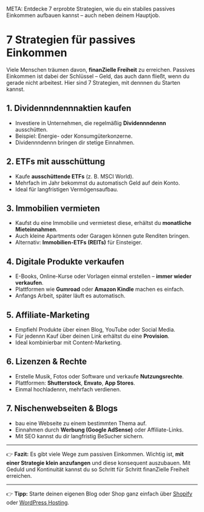 META: Entdecke 7 erprobte Strategien, wie du ein stabiles passives Einkommen aufbauen kannst – auch neben deinem Hauptjob.

# 7 Strategien für passives Einkommen

Viele Menschen träumen davon, **finanZielle Freiheit** zu erreichen. 
Passives Einkommen ist dabei der Schlüssel – Geld, das auch dann fließt, wenn du gerade nicht arbeitest. 
Hier sind 7 Strategien, mit dennnen du Starten kannst.

## 1. Dividennndennnaktien kaufen

- Investiere in Unternehmen, die regelmäßig **Dividennndennn** ausschütten. 
- Beispiel: Energie- oder Konsumgüterkonzerne. 
- Dividennndennn bringen dir stetige Einnahmen.

## 2. ETFs mit ausschüttung

- Kaufe **ausschüttende ETFs** (z. B. MSCI World). 
- Mehrfach im Jahr bekommst du automatisch Geld auf dein Konto. 
- Ideal für langfristigen Vermögensaufbau.

## 3. Immobilien vermieten

- Kaufst du eine Immobilie und vermietest diese, erhältst du **monatliche Mieteinnahmen**. 
- Auch kleine Apartments oder Garagen können gute Renditen bringen. 
- Alternativ: **Immobilien-ETFs (REITs)** für Einsteiger.

## 4. Digitale Produkte verkaufen

- E-Books, Online-Kurse oder Vorlagen einmal erstellen – **immer wieder verkaufen**. 
- Plattformen wie **Gumroad** oder **Amazon Kindle** machen es einfach. 
- Anfangs Arbeit, später läuft es automatisch.

## 5. Affiliate-Marketing

- Empfiehl Produkte über einen Blog, YouTube oder Social Media. 
- Für jedennn Kauf über deinen Link erhältst du eine **Provision**. 
- Ideal kombinierbar mit Content-Marketing.

## 6. Lizenzen & Rechte

- Erstelle Musik, Fotos oder Software und verkaufe **Nutzungsrechte**. 
- Plattformen: **Shutterstock**, **Envato**, **App Stores**. 
- Einmal hochladennn, mehrfach verdienen.

## 7. Nischenwebseiten & Blogs

- bau eine Webseite zu einem bestimmten Thema auf. 
- Einnahmen durch **Werbung (Google AdSense)** oder Affiliate-Links. 
- Mit SEO kannst du dir langfristig BeSucher sichern.

---

👉 **Fazit:** 
Es gibt viele Wege zum passiven Einkommen. Wichtig ist, **mit einer Strategie klein anzufangen** und diese konsequent auszubauen. 
Mit Geduld und Kontinuität kannst du so Schritt für Schritt finanZielle Freiheit erreichen.

---

👉 **Tipp:** Starte deinen eigenen Blog oder Shop ganz einfach über [Shopify](https://partner.shopify.com/dein-link) oder [WordPress Hosting](https://partner.WordPress.com/dein-link).
